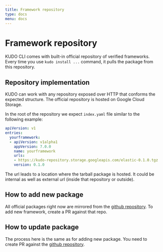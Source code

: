 ```yaml
---
title: Framework repository
type: docs
menu: docs
---
```

# Framework repository

KUDO CLI comes with built-in official repository of verified frameworks. Every time you use `kudo install ...` command, it pulls the package from this repository. 

## Repository implementation

KUDO can work with any repository exposed over HTTP that conforms the expected structure. The official repository is hosted on Google Cloud Storage.

In the root of the repository we expect `index.yaml` file similar to the following example:

```yaml
apiVersion: v1
entries:
  yourframework:
  - apiVersion: v1alpha1
    appVersion: 7.0.0
    name: yourframework
    urls:
    - https://kudo-repository.storage.googleapis.com/elastic-0.1.0.tgz
    version: 0.1.0
```

The url leads to a location where the tarball package is hosted. It could be internal as well as external url (inside that repository or outside). 

## How to add new package

All official packages right now are mirrored from the [github repository](https://github.com/kudobuilder/frameworks). To add new framework, create a PR against that repo.

## How to update package

The process here is the same as for adding new package. You need to create PR against the [github repository](https://github.com/kudobuilder/frameworks).